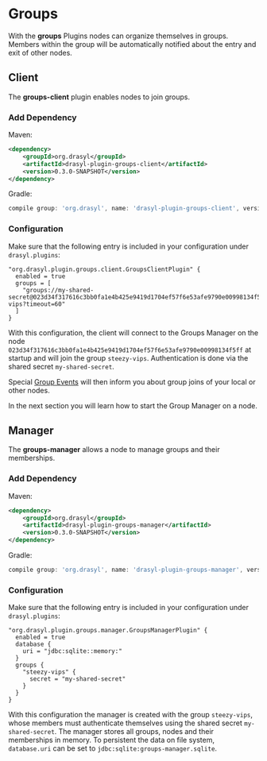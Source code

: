 # Groups

With the **groups** Plugins nodes can organize themselves in groups. Members within the
group will be automatically notified about the entry and exit of other nodes.

## Client

The **groups-client** plugin enables nodes to join groups.

### Add Dependency

Maven:
```xml
<dependency>
    <groupId>org.drasyl</groupId>
    <artifactId>drasyl-plugin-groups-client</artifactId>
    <version>0.3.0-SNAPSHOT</version>
</dependency>
```

Gradle:

```gradle
compile group: 'org.drasyl', name: 'drasyl-plugin-groups-client', version: '0.3.0-SNAPSHOT'
```

### Configuration

Make sure that the following entry is included in your configuration under `drasyl.plugins`:

```hocon
"org.drasyl.plugin.groups.client.GroupsClientPlugin" {
  enabled = true
  groups = [
    "groups://my-shared-secret@023d34f317616c3bb0fa1e4b425e9419d1704ef57f6e53afe9790e00998134f5ff/steezy-vips?timeout=60"
  ]
}
```

With this configuration, the client will connect to the Groups Manager on the node
`023d34f317616c3bb0fa1e4b425e9419d1704ef57f6e53afe9790e00998134f5ff` at startup and will join the
group `steezy-vips`. Authentication is done via the shared secret `my-shared-secret`.

Special [Group Events](../../drasyl-plugin-groups-client/src/main/java/org/drasyl/plugin/groups/client/event) will then inform you about group joins of your local or other nodes.

In the next section you will learn how to start the Group Manager on a node.

## Manager

The **groups-manager** allows a node to manage groups and their memberships.

### Add Dependency

Maven:
```xml
<dependency>
    <groupId>org.drasyl</groupId>
    <artifactId>drasyl-plugin-groups-manager</artifactId>
    <version>0.3.0-SNAPSHOT</version>
</dependency>
```

Gradle:

```gradle
compile group: 'org.drasyl', name: 'drasyl-plugin-groups-manager', version: '0.3.0-SNAPSHOT'
```

### Configuration

Make sure that the following entry is included in your configuration under `drasyl.plugins`:

```hocon
"org.drasyl.plugin.groups.manager.GroupsManagerPlugin" {
  enabled = true
  database {
    uri = "jdbc:sqlite::memory:"
  }
  groups {
    "steezy-vips" {
      secret = "my-shared-secret"
    }
  }
}
```

With this configuration the manager is created with the group `steezy-vips`, whose members must
authenticate themselves using the shared secret `my-shared-secret`. 
The manager stores all groups, nodes and their memberships in memory. To persistent the data on
file system, `database.uri` can be set to `jdbc:sqlite:groups-manager.sqlite`.